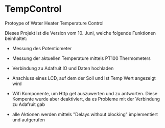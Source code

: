 # TempControl
Protoype of Water Heater Temperature Control 

Dieses Projekt ist die Version vom 10. Juni, welche folgende Funktionen beinhaltet:

- Messung des Potentiometer

- Messung der aktuellen Temperature mittels PT100 Thermometers

- Verbindung zu Adafruit IO und Daten hochladen

- Anschluss eines LCD, auf dem der Soll und Ist Temp Wert angezeigt wird

- Wifi Komponente, um Http get auszuwerten und zu antworten. Diese Kompente wurde aber deaktiviert, da es Probleme mit der Verbindung zu Adafruit gab

- alle Aktionen werden mittels "Delays without blocking" implementiert und aufgerufen
